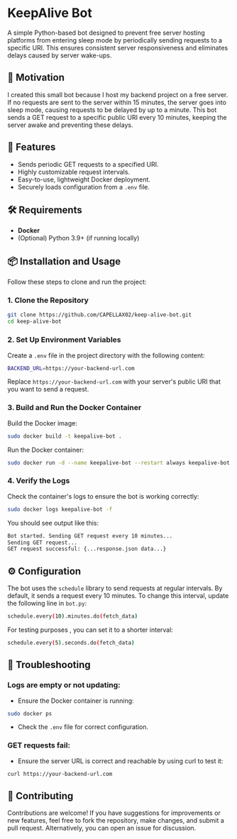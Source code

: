 # KeepAlive Bot

A simple Python-based bot designed to prevent free server hosting platforms from entering sleep mode by periodically sending requests to a specific URI. This ensures consistent server responsiveness and eliminates delays caused by server wake-ups.


## 📝 Motivation

I created this small bot because I host my backend project on a free server. If no requests are sent to the server within 15 minutes, the server goes into sleep mode, causing requests to be delayed by up to a minute. This bot sends a GET request to a specific public URI every 10 minutes, keeping the server awake and preventing these delays.


## 🚀 Features

- Sends periodic GET requests to a specified URI.
- Highly customizable request intervals.
- Easy-to-use, lightweight Docker deployment.
- Securely loads configuration from a `.env` file.


## 🛠️ Requirements

- **Docker**
- (Optional) Python 3.9+ (if running locally)


## 📦 Installation and Usage

Follow these steps to clone and run the project:

### 1. Clone the Repository

```bash
git clone https://github.com/CAPELLAX02/keep-alive-bot.git
cd keep-alive-bot
```

### 2. Set Up Environment Variables

Create a `.env` file in the project directory with the following content:

```bash
BACKEND_URL=https://your-backend-url.com
```
Replace `https://your-backend-url.com` with your server's public URI that you want to send a request.

### 3. Build and Run the Docker Container

Build the Docker image:

```bash
sudo docker build -t keepalive-bot .
```

Run the Docker container:

```bash
sudo docker run -d --name keepalive-bot --restart always keepalive-bot
```

### 4. Verify the Logs

Check the container's logs to ensure the bot is working correctly:

```bash
sudo docker logs keepalive-bot -f
```
You should see output like this:

```bash
Bot started. Sending GET request every 10 minutes...
Sending GET request...
GET request successful: {...response.json data...}
```

## ⚙️ Configuration

The bot uses the `schedule` library to send requests at regular intervals. By default, it sends a request every 10 minutes. To change this interval, update the following line in `bot.py`:

```bash
schedule.every(10).minutes.do(fetch_data)
```

For testing purposes , you can set it to a shorter interval:

```bash
schedule.every(5).seconds.do(fetch_data)
```

## 🐞 Troubleshooting

### Logs are empty or not updating:

- Ensure the Docker container is running:

```bash
sudo docker ps
```

- Check the `.env` file for correct configuration.

### GET requests fail:

- Ensure the server URL is correct and reachable by using curl to test it:

```bash
curl https://your-backend-url.com
```

## 🤝 Contributing

Contributions are welcome! If you have suggestions for improvements or new features, feel free to fork the repository, make changes, and submit a pull request. Alternatively, you can open an issue for discussion.